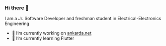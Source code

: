 ### Hi there 👋
 I am a Jr. Software Developer and freshman student in Electrical-Electronics Engineering
- 🔭 I’m currently working on [ankarda.net](https://ankarada.net/)
- 🌱 I’m currently learning Flutter



<!--
**MehmetAlp05/MehmetAlp05** is a ✨ _special_ ✨ repository because its `README.md` (this file) appears on your GitHub profile.

Here are some ideas to get you started:

- 🔭 I’m currently working on ...
- 🌱 I’m currently learning ...
- 👯 I’m looking to collaborate on ...
- 🤔 I’m looking for help with ...
- 💬 Ask me about ...
- 📫 How to reach me: ...
- 😄 Pronouns: ...
- ⚡ Fun fact: ...
-->
